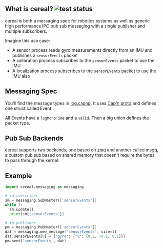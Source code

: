What is cereal? ![test status](https://github.com/commaai/cereal/workflows/Tests/badge.svg?event=push)
----

cereal is both a messaging spec for robotics systems as well as generic high performance IPC pub sub messaging with a single publisher and multiple subscribers.

Imagine this use case:
* A sensor process reads gyro measurements directly from an IMU and publishes a `sensorEvents` packet
* A calibration process subscribes to the `sensorEvents` packet to use the IMU
* A localization process subscribes to the `sensorEvents` packet to use the IMU also


Messaging Spec
----

You'll find the message types in [log.capnp](log.capnp). It uses [Cap'n proto](https://capnproto.org/capnp-tool.html) and defines one struct called Event.

All Events have a `logMonoTime` and a `valid`. Then a big union defines the packet type.


Pub Sub Backends
----

cereal supports two backends, one based on [zmq](https://zeromq.org/) and another called msgq, a custom pub sub based on shared memory that doesn't require the bytes to pass through the kernel.

Example
---
```python
import cereal.messaging as messaging

# in subscriber
sm = messaging.SubMaster(['sensorEvents'])
while 1:
  sm.update()
  print(sm['sensorEvents'])

```

```python
# in publisher
pm = messaging.PubMaster(['sensorEvents'])
dat = messaging.new_message('sensorEvents', size=1)
dat.sensorEvents[0] = {"gyro": {"v": [0.1, -0.1, 0.1]}}
pm.send('sensorEvents', dat)
```

